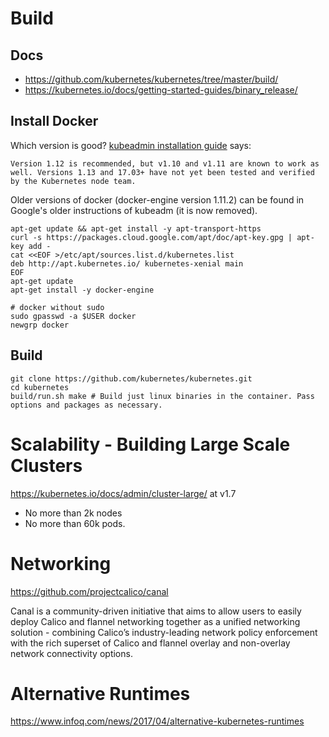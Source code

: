 # Build
## Docs
* https://github.com/kubernetes/kubernetes/tree/master/build/
* https://kubernetes.io/docs/getting-started-guides/binary_release/

## Install Docker
Which version is good? [kubeadmin installation guide](https://kubernetes.io/docs/setup/independent/install-kubeadm/#installing-kubectl) says:
```
Version 1.12 is recommended, but v1.10 and v1.11 are known to work as well. Versions 1.13 and 17.03+ have not yet been tested and verified by the Kubernetes node team.
```

Older versions of docker (docker-engine version 1.11.2) can be found in Google's older instructions of kubeadm (it is now removed).
```
apt-get update && apt-get install -y apt-transport-https
curl -s https://packages.cloud.google.com/apt/doc/apt-key.gpg | apt-key add -
cat <<EOF >/etc/apt/sources.list.d/kubernetes.list
deb http://apt.kubernetes.io/ kubernetes-xenial main
EOF
apt-get update
apt-get install -y docker-engine

# docker without sudo
sudo gpasswd -a $USER docker
newgrp docker
```

## Build
```
git clone https://github.com/kubernetes/kubernetes.git
cd kubernetes
build/run.sh make # Build just linux binaries in the container. Pass options and packages as necessary.
```

# Scalability - Building Large Scale Clusters
https://kubernetes.io/docs/admin/cluster-large/ at v1.7
* No more than 2k nodes
* No more than 60k pods.

# Networking

https://github.com/projectcalico/canal

Canal is a community-driven initiative that aims to allow users to easily deploy Calico and flannel networking together as a unified networking solution - combining Calico’s industry-leading network policy enforcement with the rich superset of Calico and flannel overlay and non-overlay network connectivity options.

# Alternative Runtimes
https://www.infoq.com/news/2017/04/alternative-kubernetes-runtimes

